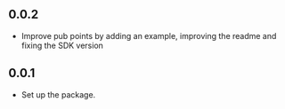 
## 0.0.2

* Improve pub points by adding an example, improving the readme and fixing the SDK version

## 0.0.1

* Set up the package.

